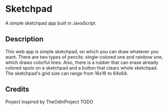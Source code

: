 # Sketchpad

A simple sketchpad app built in JavaScript.

## Description

This web app is simple sketchpad, on which you can draw whatever you want. There are two types of pencils: single-colored one and rainbow one, which draws colorful lines. Also, there is a rubber that can erase already colored spots on a sketchpad and a button that clears whole sketchpad. The sketchpad's grid size can range from 16x16 to 64x64.

## Credits

Project inspired by TheOdinProject TODO